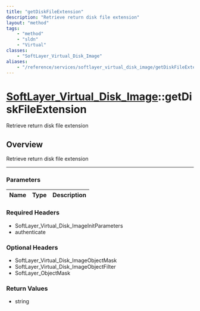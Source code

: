 ```yaml
---
title: "getDiskFileExtension"
description: "Retrieve return disk file extension"
layout: "method"
tags:
    - "method"
    - "sldn"
    - "Virtual"
classes:
    - "SoftLayer_Virtual_Disk_Image"
aliases:
    - "/reference/services/softlayer_virtual_disk_image/getDiskFileExtension"
---
```

# [SoftLayer_Virtual_Disk_Image](/reference/services/SoftLayer_Virtual_Disk_Image)::getDiskFileExtension


Retrieve return disk file extension


## Overview 
Retrieve return disk file extension

-----

### Parameters 
|Name | Type | Description |
| --- | --- | --- |


### Required Headers
* SoftLayer_Virtual_Disk_ImageInitParameters
* authenticate


### Optional Headers
* SoftLayer_Virtual_Disk_ImageObjectMask
* SoftLayer_Virtual_Disk_ImageObjectFilter
* SoftLayer_ObjectMask

### Return Values
* string




